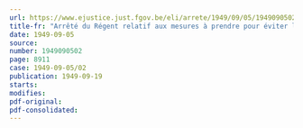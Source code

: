 ```yaml
---
url: https://www.ejustice.just.fgov.be/eli/arrete/1949/09/05/1949090502/justel
title-fr: "Arrêté du Régent relatif aux mesures à prendre pour éviter la propagation du nématode de la pomme de terre (heterodera rostochiensis)"
date: 1949-09-05
source:
number: 1949090502
page: 8911
case: 1949-09-05/02
publication: 1949-09-19
starts:
modifies:
pdf-original:
pdf-consolidated:
---
```


